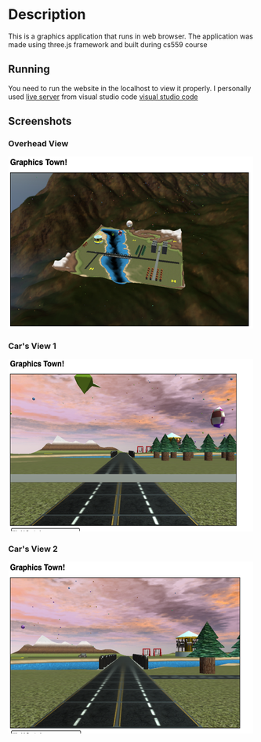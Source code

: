 # Description
This is a graphics application that runs in web browser. The application was made using three.js framework and built during cs559 course

## Running
You need to run the website in the localhost to view it properly. I personally used [live server](https://marketplace.visualstudio.com/items?itemName=ritwickdey.LiveServer) from visual studio code [visual studio code](https://code.visualstudio.com/)

## Screenshots
### Overhead View
<img src="https://github.com/Zerro97/GraphicsTown/blob/master/screenshots/image1.png" alt="Image1" height="350px" width="500px"/>

### Car's View 1
<img src="https://github.com/Zerro97/GraphicsTown/blob/master/screenshots/image2.png" alt="Image2" height="350px" width="500px"/>

### Car's View 2
<img src="https://github.com/Zerro97/GraphicsTown/blob/master/screenshots/image3.png" alt="Image3" height="350px" width="500px"/>
